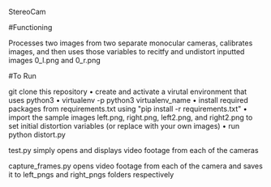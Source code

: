 StereoCam

#Functioning

Processes two images from two separate monocular cameras, calibrates images, and then uses those variables to recitfy and undistort inputted images 0_l.png and 0_r.png

#To Run

git clone this repository • create and activate a virutal environment that uses python3 • virtualenv -p python3 virtualenv_name • install required packages from requirements.txt using "pip install -r requirements.txt" • import the sample images left.png, right.png, left2.png, and right2.png to set initial distortion variables (or replace with your own images) • run python distort.py

test.py simply opens and displays video footage from each of the cameras

capture_frames.py opens video footage from each of the camera and saves it to left_pngs and right_pngs folders respectively
